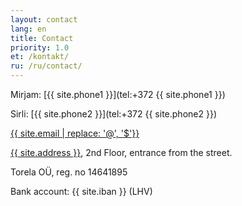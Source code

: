 ```yaml
---
layout: contact
lang: en
title: Contact
priority: 1.0
et: /kontakt/
ru: /ru/contact/
---
```


Mirjam: [{{ site.phone1 }}](tel:+372 {{ site.phone1 }})

Sirli: [{{ site.phone2 }}](tel:+372 {{ site.phone2 }})

[{{ site.email | replace: '@', '$'}}](mailto)

[{{ site.address }}](https://goo.gl/maps/7bTMkBvk7YN2), 2nd Floor, entrance from the street.

Torela OÜ, reg. no 14641895

Bank account: {{ site.iban }} (LHV)
